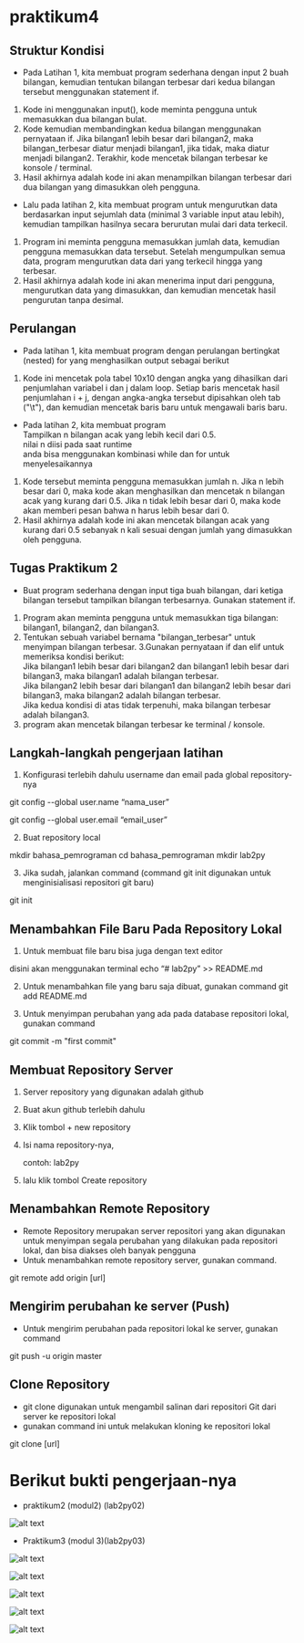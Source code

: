 # praktikum4
## Struktur Kondisi
- Pada Latihan 1, kita membuat program sederhana dengan input 2 buah bilangan, kemudian
tentukan bilangan terbesar dari kedua bilangan tersebut
menggunakan statement if.

1. Kode ini menggunakan input(), kode meminta pengguna untuk memasukkan dua bilangan bulat.
2. Kode kemudian membandingkan kedua bilangan menggunakan pernyataan if. Jika bilangan1 lebih besar dari bilangan2, maka bilangan_terbesar diatur menjadi bilangan1, jika tidak, maka diatur menjadi bilangan2.
Terakhir, kode mencetak bilangan terbesar ke konsole / terminal.
3. Hasil akhirnya adalah kode ini akan menampilkan bilangan terbesar dari dua bilangan yang dimasukkan oleh pengguna.

   
- Lalu pada latihan 2, kita membuat program untuk mengurutkan data berdasarkan input sejumlah
data (minimal 3 variable input atau lebih), kemudian tampilkan
hasilnya secara berurutan mulai dari data terkecil.

1. Program ini meminta pengguna memasukkan jumlah data, kemudian pengguna memasukkan data tersebut. Setelah mengumpulkan semua data, program mengurutkan data dari yang terkecil hingga yang terbesar.
2. Hasil akhirnya adalah kode ini akan menerima input dari pengguna, mengurutkan data yang dimasukkan, dan kemudian mencetak hasil pengurutan tanpa desimal.

## Perulangan
- Pada latihan 1, kita membuat program dengan perulangan bertingkat (nested) for yang
menghasilkan output sebagai berikut

1. Kode ini mencetak pola tabel 10x10 dengan angka yang dihasilkan dari penjumlahan variabel i dan j dalam loop. Setiap baris mencetak hasil penjumlahan i + j, dengan angka-angka tersebut dipisahkan oleh tab ("\t"), dan kemudian mencetak baris baru untuk mengawali baris baru.

- Pada latihan 2, kita membuat program<br>
  Tampilkan n bilangan acak yang lebih kecil dari 0.5.<br>
  nilai n diisi pada saat runtime<br>
  anda bisa menggunakan kombinasi while dan for untuk menyelesaikannya

1. Kode tersebut meminta pengguna memasukkan jumlah n. Jika n lebih besar dari 0, maka kode akan menghasilkan dan mencetak n bilangan acak yang kurang dari 0.5. Jika n tidak lebih besar dari 0, maka kode akan memberi pesan bahwa n harus lebih besar dari 0.
2. Hasil akhirnya adalah kode ini akan mencetak bilangan acak yang kurang dari 0.5 sebanyak n kali sesuai dengan jumlah yang dimasukkan oleh pengguna.

## Tugas Praktikum 2
- Buat program sederhana dengan input tiga buah bilangan, dari ketiga bilangan
tersebut tampilkan bilangan terbesarnya. Gunakan statement if.
1. Program akan meminta pengguna untuk memasukkan tiga bilangan: bilangan1, bilangan2, dan bilangan3.
2. Tentukan sebuah variabel bernama "bilangan_terbesar" untuk menyimpan bilangan terbesar.
3.Gunakan pernyataan if dan elif untuk memeriksa kondisi berikut:<br>
Jika bilangan1 lebih besar dari bilangan2 dan bilangan1 lebih besar dari bilangan3, maka bilangan1 adalah bilangan terbesar.<br>
Jika bilangan2 lebih besar dari bilangan1 dan bilangan2 lebih besar dari bilangan3, maka bilangan2 adalah bilangan terbesar.<br>
Jika kedua kondisi di atas tidak terpenuhi, maka bilangan terbesar adalah bilangan3.
4. program akan mencetak bilangan terbesar ke terminal / konsole.

## Langkah-langkah pengerjaan latihan

1. Konfigurasi terlebih dahulu username dan email pada global repository-nya

git config --global user.name “nama_user”

git config --global user.email “email_user”

2. Buat repository local

mkdir bahasa_pemrograman
cd bahasa_pemrograman
mkdir lab2py


3. Jika sudah, jalankan command (command git init digunakan untuk menginisialisasi repositori git baru)


git init

## Menambahkan File Baru Pada Repository Lokal

1. Untuk membuat file baru bisa juga dengan text editor

disini akan menggunakan terminal
echo “# lab2py” >> README.md

2. Untuk menambahkan file yang baru saja dibuat, gunakan command
git add README.md

4. Untuk menyimpan perubahan yang ada pada database repositori
   lokal, gunakan command

git commit -m "first commit"

## Membuat Repository Server

1. Server repository yang digunakan adalah github
2. Buat akun github terlebih dahulu
3. Klik tombol + new repository
4. Isi nama repository-nya,

   contoh: lab2py
5. lalu klik tombol Create repository

## Menambahkan Remote Repository

- Remote Repository merupakan server repositori yang akan digunakan untuk menyimpan segala perubahan yang dilakukan pada repositori lokal, dan bisa diakses oleh banyak pengguna
- Untuk menambahkan remote repository server, gunakan command.

git remote add origin [url]


## Mengirim perubahan ke server (Push)

- Untuk mengirim perubahan pada repositori lokal ke server, gunakan command

git push -u origin master

## Clone Repository


- git clone digunakan untuk mengambil salinan dari repositori Git dari server ke repositori lokal
- gunakan command ini untuk melakukan kloning ke repositori lokal


git clone [url]

# __Berikut bukti pengerjaan-nya__

* praktikum2 (modul2) (lab2py02)

![alt text](screenshot/praktikum2.py.png?raw=true)

* Praktikum3 (modul 3)(lab2py03)
  
![alt text](screenshot/lab2latihan1.png?raw=true)

![alt text](screenshot/lab2latihan2.png?raw=true)

![alt text](screenshot/program1py.png?raw=true)

![alt text](screenshot/conditional1.png?raw=true)

![alt text](screenshot/conditional2.png?raw=true)

